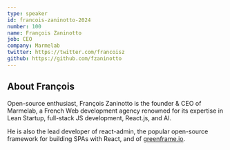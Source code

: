 ```yaml
---
type: speaker
id: francois-zaninotto-2024
number: 100
name: François Zaninotto
job: CEO
company: Marmelab
twitter: https://twitter.com/francoisz
github: https://github.com/fzaninotto
---
```


## About François

Open-source enthusiast, François Zaninotto is the founder & CEO of Marmelab, a French Web development agency renowned for its expertise in Lean Startup, full-stack JS development, React.js, and AI. 

He is also the lead developer of react-admin, the popular open-source framework for building SPAs with React, and of [greenframe.io](https://greenframe.io/). 